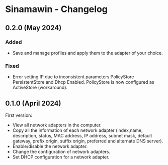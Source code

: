 # Sinamawin - Changelog

## 0.2.0 (May 2024)

### Added

- Save and manage profiles and apply them to the adapter of your choice.

### Fixed

- Error setting IP due to inconsistent parameters PolicyStore PersistentStore and Dhcp Enabled. PolicyStore is now configured as ActiveStore (workaround).

## 0.1.0 (April 2024)

First version:

- View all network adapters in the computer.
- Copy all the information of each network adapter (index,name, description, status, MAC address, IP address, subnet mask, default gateway, prefix origin, suffix origin, preferred and alternate DNS server).
- Enable/disable the network adapter.
- Change the configuration of network adapters.
- Set DHCP configuration for a network adapter.
